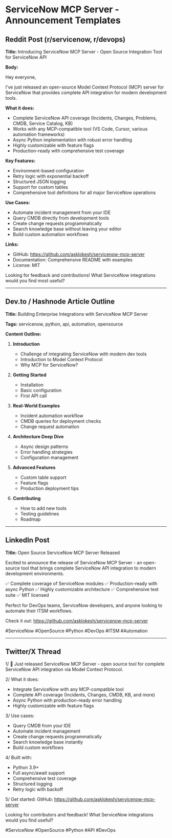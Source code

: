 # ServiceNow MCP Server - Announcement Templates

## Reddit Post (r/servicenow, r/devops)

**Title:** Introducing ServiceNow MCP Server - Open Source Integration Tool for ServiceNow API

**Body:**

Hey everyone,

I've just released an open-source Model Context Protocol (MCP) server for ServiceNow that provides complete API integration for modern development tools.

**What it does:**
- Complete ServiceNow API coverage (Incidents, Changes, Problems, CMDB, Service Catalog, KB)
- Works with any MCP-compatible tool (VS Code, Cursor, various automation frameworks)
- Async Python implementation with robust error handling
- Highly customizable with feature flags
- Production-ready with comprehensive test coverage

**Key Features:**
- Environment-based configuration
- Retry logic with exponential backoff
- Structured JSON logging
- Support for custom tables
- Comprehensive tool definitions for all major ServiceNow operations

**Use Cases:**
- Automate incident management from your IDE
- Query CMDB directly from development tools
- Create change requests programmatically
- Search knowledge base without leaving your editor
- Build custom automation workflows

**Links:**
- GitHub: https://github.com/asklokesh/servicenow-mcp-server
- Documentation: Comprehensive README with examples
- License: MIT

Looking for feedback and contributions! What ServiceNow integrations would you find most useful?

---

## Dev.to / Hashnode Article Outline

**Title:** Building Enterprise Integrations with ServiceNow MCP Server

**Tags:** servicenow, python, api, automation, opensource

**Content Outline:**

1. **Introduction**
   - Challenge of integrating ServiceNow with modern dev tools
   - Introduction to Model Context Protocol
   - Why MCP for ServiceNow?

2. **Getting Started**
   - Installation
   - Basic configuration
   - First API call

3. **Real-World Examples**
   - Incident automation workflow
   - CMDB queries for deployment checks
   - Change request automation

4. **Architecture Deep Dive**
   - Async design patterns
   - Error handling strategies
   - Configuration management

5. **Advanced Features**
   - Custom table support
   - Feature flags
   - Production deployment tips

6. **Contributing**
   - How to add new tools
   - Testing guidelines
   - Roadmap

---

## LinkedIn Post

**Title:** Open Source ServiceNow MCP Server Released

Excited to announce the release of ServiceNow MCP Server - an open-source tool that brings complete ServiceNow API integration to modern development environments.

✅ Complete coverage of ServiceNow modules
✅ Production-ready with async Python
✅ Highly customizable architecture
✅ Comprehensive test suite
✅ MIT licensed

Perfect for DevOps teams, ServiceNow developers, and anyone looking to automate their ITSM workflows.

Check it out: https://github.com/asklokesh/servicenow-mcp-server

#ServiceNow #OpenSource #Python #DevOps #ITSM #Automation

---

## Twitter/X Thread

1/ 🚀 Just released ServiceNow MCP Server - open source tool for complete ServiceNow API integration via Model Context Protocol.

2/ What it does:
- Integrate ServiceNow with any MCP-compatible tool
- Complete API coverage (Incidents, Changes, CMDB, KB, and more)
- Async Python with production-ready error handling
- Highly customizable with feature flags

3/ Use cases:
- Query CMDB from your IDE
- Automate incident management
- Create change requests programmatically
- Search knowledge base instantly
- Build custom workflows

4/ Built with:
- Python 3.9+
- Full async/await support
- Comprehensive test coverage
- Structured logging
- Retry logic with backoff

5/ Get started:
GitHub: https://github.com/asklokesh/servicenow-mcp-server

Looking for contributors and feedback! What ServiceNow integrations would you find useful?

#ServiceNow #OpenSource #Python #API #DevOps
